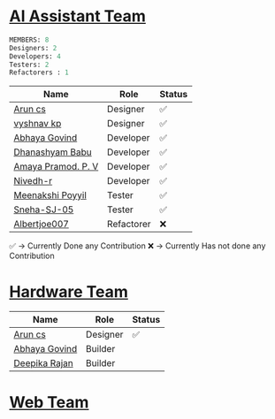 # [AI Assistant Team](https://github.com/orgs/Embedded-Systems-GCEK/teams/ai-assistant-team)

```sql
MEMBERS: 8 
Designers: 2
Developers: 4
Testers: 2
Refactorers : 1 
```

| Name                                                                                     | Role       | Status |
| ---------------------------------------------------------------------------------------- | ---------- | ------ |
| [Arun cs](https://github.com/orgs/Embedded-Systems-GCEK/people/aruncs31s)                | Designer   | ✅      |
| [vyshnav kp](https://github.com/orgs/Embedded-Systems-GCEK/people/vyshnav8486)           | Designer   | ✅      |
| [Abhaya Govind](https://github.com/orgs/Embedded-Systems-GCEK/people/AbhayaGovind)       | Developer  | ✅      |
| [Dhanashyam Babu](https://github.com/orgs/Embedded-Systems-GCEK/people/dhanashyam18)     | Developer  | ✅      |
| [Amaya Pramod. P. V](https://github.com/orgs/Embedded-Systems-GCEK/people/AmayaPramod)   | Developer  | ✅      |
| [Nivedh-r](https://github.com/orgs/Embedded-Systems-GCEK/people/Nivedh-r)                | Developer  | ✅      |
| [Meenakshi Poyyil](https://github.com/orgs/Embedded-Systems-GCEK/people/MeenakshiPoyyil) | Tester     | ✅      |
| [Sneha-SJ-05](https://github.com/orgs/Embedded-Systems-GCEK/people/Sneha-SJ-05)          | Tester     | ✅      |
| [Albertjoe007](https://github.com/orgs/Embedded-Systems-GCEK/people/Albertjoe007)        | Refactorer | ❌      |
✅ -> Currently Done any Contribution 
❌ -> Currently Has not done any Contribution
#  [Hardware Team](https://github.com/orgs/Embedded-Systems-GCEK/teams/hardware-team)


| Name                                                                                 | Role     | Status |
| ------------------------------------------------------------------------------------ | -------- | ------ |
| [Arun cs](https://github.com/orgs/Embedded-Systems-GCEK/people/aruncs31s)            | Designer | ✅      |
| [Abhaya Govind](https://github.com/orgs/Embedded-Systems-GCEK/people/AbhayaGovind)   | Builder  |        |
| [Deepika Rajan](https://github.com/orgs/Embedded-Systems-GCEK/people/DEEPIKARAJAN-E) | Builder  |        |


# [Web Team](https://github.com/orgs/Embedded-Systems-GCEK/teams/web-team)